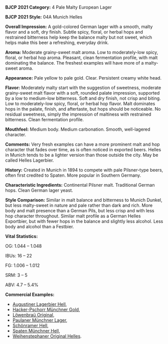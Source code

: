 <b>BJCP 2021 Category:</b> 4 Pale Malty European Lager

<b>BJCP 2021 Style:</b> 04A Munich Helles

<b>Overall Impression:</b> A gold-colored German lager with a
smooth, malty flavor and a soft, dry finish. Subtle spicy, floral,
or herbal hops and restrained bitterness help keep the balance
malty but not sweet, which helps make this beer a refreshing,
everyday drink.

<b>Aroma:</b> Moderate grainy-sweet malt aroma. Low to
moderately-low spicy, floral, or herbal hop aroma. Pleasant,
clean fermentation profile, with malt dominating the balance.
The freshest examples will have more of a malty-sweet aroma.

<b>Appearance:</b> Pale yellow to pale gold. Clear. Persistent
creamy white head.

<b>Flavor:</b> Moderately malty start with the suggestion of
sweetness, moderate grainy-sweet malt flavor with a soft,
rounded palate impression, supported by a low to medium-low
bitterness. Soft and dry finish, not crisp and biting. Low to
moderately-low spicy, floral, or herbal hop flavor. Malt
dominates hops in the palate, finish, and aftertaste, but hops
should be noticeable. No residual sweetness, simply the
impression of maltiness with restrained bitterness. Clean
fermentation profile.

<b>Mouthfeel:</b> Medium body. Medium carbonation. Smooth,
well-lagered character.

<b>Comments:</b> Very fresh examples can have a more prominent
malt and hop character that fades over time, as is often noticed
in exported beers. Helles in Munich tends to be a lighter
version than those outside the city. May be called Helles
Lagerbier.

<b>History:</b> Created in Munich in 1894 to compete with pale
Pilsner-type beers, often first credited to Spaten. More popular
in Southern Germany.

<b>Characteristic Ingredients:</b> Continental Pilsner malt.
Traditional German hops. Clean German lager yeast.

<b>Style Comparison:</b> Similar in malt balance and bitterness to
Munich Dunkel, but less malty-sweet in nature and pale rather
than dark and rich. More body and malt presence than a
German Pils, but less crisp and with less hop character
throughout. Similar malt profile as a German Helles
Exportbier, but with fewer hops in the balance and slightly less
alcohol. Less body and alcohol than a Festbier.

<b>Vital Statistics:</b>

OG: 1.044 – 1.048

IBUs: 16 – 22

FG: 1.006 – 1.012

SRM: 3 – 5

ABV: 4.7 – 5.4%

<b>Commercial Examples:</b>
- [Augustiner Lagerbier Hell](https://untappd.com/b/augustiner-brau-munchen-lagerbier-hell/9254),
- [Hacker-Pschorr Münchner Gold](https://untappd.com/b/hacker-pschorr-munchner-munich-gold/16313),
- [Löwenbraü Original](https://untappd.com/b/spaten-franziskaner-lowenbrau-gruppe-lowenbrau-original/25914),
- [Paulaner Münchner Lager](https://untappd.com/b/paulaner-brauerei-paulaner-munchner-hell-munchner-lager-original-munich-lager/3235),
- [Schönramer Hell](https://untappd.com/b/private-landbrauerei-schonram-schonramer-hell/87641),
- [Spaten Münchner Hell](https://untappd.com/b/spaten-franziskaner-lowenbrau-gruppe-spaten-munchen-munchner-hell-premium-lager/1633),
- [Weihenstephaner Original Helles](https://untappd.com/b/bayerische-staatsbrauerei-weihenstephan-weihenstephaner-original/2716).
